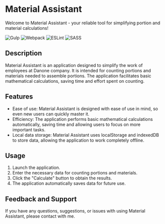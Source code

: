 # Material Assistant

Welcome to Material Assistant - your reliable tool for simplifying portion and material calculations!

![Gulp](https://img.shields.io/badge/GULP-%23CF4647.svg?style=for-the-badge&logo=gulp&logoColor=white)
![Webpack](https://img.shields.io/badge/webpack-%238DD6F9.svg?style=for-the-badge&logo=webpack&logoColor=black)
![ESLint](https://img.shields.io/badge/ESLint-4B3263?style=for-the-badge&logo=eslint&logoColor=white)
![SASS](https://img.shields.io/badge/SASS-hotpink.svg?style=for-the-badge&logo=SASS&logoColor=white)

## Description

Material Assistant is an application designed to simplify the work of employees at Danone company. It is intended for counting portions and materials needed to assemble portions. The application facilitates basic mathematical calculations, saving time and effort spent on counting.

## Features

- Ease of use: Material Assistant is designed with ease of use in mind, so even new users can quickly master it.
- Efficiency: The application performs basic mathematical calculations automatically, saving time and allowing users to focus on more important tasks.
- Local data storage: Material Assistant uses localStorage and indexedDB to store data, allowing the application to work completely offline.

## Usage

1. Launch the application.
2. Enter the necessary data for counting portions and materials.
3. Click the "Calculate" button to obtain the results.
4. The application automatically saves data for future use.

## Feedback and Support

If you have any questions, suggestions, or issues with using Material Assistant, please contact with me.
